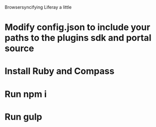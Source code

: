 Browsersyncifying Liferay a little

# Modify config.json to include your paths to the plugins sdk and portal source
# Install Ruby and Compass
# Run npm i
# Run gulp 